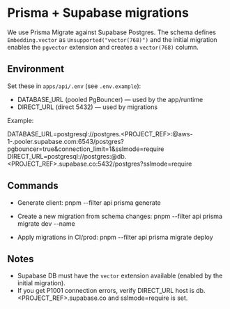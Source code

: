 # Prisma + Supabase migrations

We use Prisma Migrate against Supabase Postgres. The schema defines `Embedding.vector` as `Unsupported("vector(768)")` and the initial migration enables the `pgvector` extension and creates a `vector(768)` column.

## Environment

Set these in `apps/api/.env` (see `.env.example`):

- DATABASE_URL (pooled PgBouncer) — used by the app/runtime
- DIRECT_URL (direct 5432) — used by migrations

Example:

DATABASE_URL=postgresql://postgres.<PROJECT_REF>:<PASSWORD>@aws-1-<REGION>.pooler.supabase.com:6543/postgres?pgbouncer=true&connection_limit=1&sslmode=require
DIRECT_URL=postgresql://postgres:<PASSWORD>@db.<PROJECT_REF>.supabase.co:5432/postgres?sslmode=require

## Commands

- Generate client:
  pnpm --filter api prisma generate

- Create a new migration from schema changes:
  pnpm --filter api prisma migrate dev --name <change>

- Apply migrations in CI/prod:
  pnpm --filter api prisma migrate deploy

## Notes

- Supabase DB must have the `vector` extension available (enabled by the initial migration).
- If you get P1001 connection errors, verify DIRECT_URL host is db.<PROJECT_REF>.supabase.co and sslmode=require is set.
